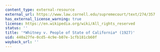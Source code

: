 ```yaml
---
content_type: external-resource
external_url: https://www.law.cornell.edu/supremecourt/text/274/357
has_external_license_warning: true
license: https://en.wikipedia.org/wiki/All_rights_reserved
status: ''
title: '*Whitney v. People of State of California* (1927)'
uid: 440a27fe-0cd5-4c9e-b07e-1cfb181cb60f
wayback_url: ''
---
```

